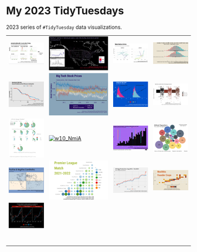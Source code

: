 # My 2023 TidyTuesdays

2023 series of `#TidyTuesday` data visualizations.

|                                                                                                                            |                                                                                                                                                                                                    |                                                                                                                            |                                                                                                                       |
|------------------|------------------|------------------|------------------|
| [![w1_byo](w1_byod/w1_byo.png)](https://github.com/Fgazzelloni/TidyTuesday/blob/main/data/2023/w1_byod/w1_byo.qmd)         | ![w2_BFWd](w2_BFWd/w2_BFWd.png)                                                                                                                                                                    | ![w3_Arhd](w3_Arhd/w3_Arhd.png)                                                                                            | [![w4_Alnd](w4_Alnd/w4_Alnd.png)](https://github.com/Fgazzelloni/TidyTuesday/blob/main/data/2023/w4_Alnd/w4_Alnd.qmd) |
| [![w5_PCUK](w5_PCUK/w5_PCUK.png)](https://github.com/Fgazzelloni/TidyTuesday/blob/main/data/2023/w5_PCUK/w5_PCUK.qmd)      | ![w6_BTSP](w6_BTSP/w6_BTSP.png)                                                                                                                                                                    | [![w7_HlAG](w7_HlAG/w7_HIAG.png)](https://github.com/Fgazzelloni/TidyTuesday/blob/main/data/2023/w7_HlAG/w7_HlAG.qmd)      | [![w8_BbRP](w8_BbRP/w8_BbRP.png)](https://github.com/Fgazzelloni/TidyTuesday/blob/main/data/2023/w8_BbRP/w8_BbRP.qmd) |
| [![w9_AfLS](w9_AfLS/w9_AfLS.png)](https://github.com/Fgazzelloni/TidyTuesday/blob/main/data/2023/w9_AfLS/w9_AfLS.qmd)      | [![w10_NmiA](https://github.com/Fgazzelloni/TidyTuesday/blob/main/data/2023/w10_NmiA/w10_NmiA.png?raw=true)](https://github.com/Fgazzelloni/TidyTuesday/blob/main/data/2023/w10_NmiA/w10_NmiA.qmd) | ![w11_ErDD](w11_ErDD/w11_ErDD.png)                                                                                         | ![w12_PrgL](w12_PrgL/w12_PrgL.png)                                                                                    |
| [![w13_TmZn](w13_TmZn/w13_TmZn.png)](https://github.com/Fgazzelloni/TidyTuesday/blob/main/data/2023/w13_TmZn/w13_TmZn.qmd) | ![w14_PLMD](w14_PLMD/w14_PLMD.png)                                                                                                                                                                 | [![w15_UEPD](w15_UEPD/w15_UEPD.png)](https://github.com/Fgazzelloni/TidyTuesday/blob/main/data/2023/w15_UEPD/w15_UEPD.qmd) | [![w16_NFC](w16_NFC/w16_NFC.png)](https://github.com/Fgazzelloni/TidyTuesday/blob/main/data/2023/w16_NFC/w16_NFC.qmd) |
| [![w17_LM](w17_LM/w17_LM.png)](https://github.com/Fgazzelloni/TidyTuesday/blob/main/data/2023/w17_LM/w17_LM.qmd)           |                                                                                                                                                                                                    |                                                                                                                            |                                                                                                                       |
|                                                                                                                            |                                                                                                                                                                                                    |                                                                                                                            |                                                                                                                       |
|                                                                                                                            |                                                                                                                                                                                                    |                                                                                                                            |                                                                                                                       |
|                                                                                                                            |                                                                                                                                                                                                    |                                                                                                                            |                                                                                                                       |
|                                                                                                                            |                                                                                                                                                                                                    |                                                                                                                            |                                                                                                                       |
|                                                                                                                            |                                                                                                                                                                                                    |                                                                                                                            |                                                                                                                       |
|                                                                                                                            |                                                                                                                                                                                                    |                                                                                                                            |                                                                                                                       |
|                                                                                                                            |                                                                                                                                                                                                    |                                                                                                                            |                                                                                                                       |
|                                                                                                                            |                                                                                                                                                                                                    |                                                                                                                            |                                                                                                                       |
